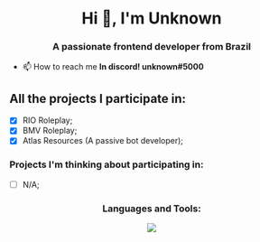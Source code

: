 <h1 align="center">Hi 👋, I'm Unknown</h1>
<h3 align="center">A passionate frontend developer from Brazil</h3>

- 📫 How to reach me **In discord! unknown#5000**

## All the projects I participate in:
  - [x] RIO Roleplay;
  - [x] BMV Roleplay;
  - [x] Atlas Resources (A passive bot developer);

### Projects I'm thinking about participating in:
  - [ ] N/A;

<h3 align="center">Languages and Tools:</h3>
<p align="center">
  <img src="https://skillicons.dev/icons?i=nextjs,lua,js,ts,tailwind" />
</p>
